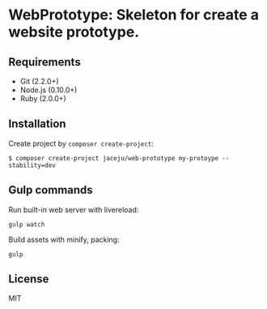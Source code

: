 # WebPrototype: Skeleton for create a website prototype.

## Requirements

* Git (2.2.0+)
* Node.js (0.10.0+)
* Ruby (2.0.0+)

## Installation

Create project by `composer create-project`:

```
$ composer create-project jaceju/web-prototype my-protoype --stability=dev
```

## Gulp commands

Run built-in web server with livereload:

```
gulp watch
```

Build assets with minify, packing:

```
gulp
```

## License

MIT